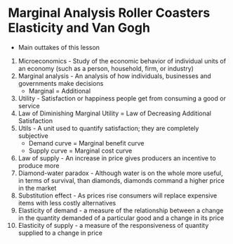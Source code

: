 # Marginal Analysis Roller Coasters Elasticity and Van Gogh
- Main outtakes of this lesson
1. Microeconomics - Study of the economic behavior of individual units of an economy (such as a person, household, firm, or industry)
2. Marginal analysis - An analysis of how individuals, businesses and governments make decisions
    - Marginal = Additional
3. Utility - Satisfaction or happiness people get from consuming a good or service
4. Law of Diminishing Marginal Utility = Law of Decreasing Additional Satisfaction
5. Utils - A unit used to quantify satisfaction; they are completely subjective
    - Demand curve = Marginal benefit curve
    - Supply curve = Marginal cost curve
6. Law of supply - An increase in price gives producers an incentive to produce more
7. Diamond-water paradox - Although water is on the whole more useful, in terms of survival, than diamonds, diamonds command a higher price in the market
8. Substitution effect - As prices rise consumers will replace expensive items with less costly alternatives
9. Elasticity of demand - a measure of the relationship between a change in the quantity demanded of a particular good and a change in its price
10. Elasticity of supply - a measure of the responsiveness of quantity supplied to a change in price

